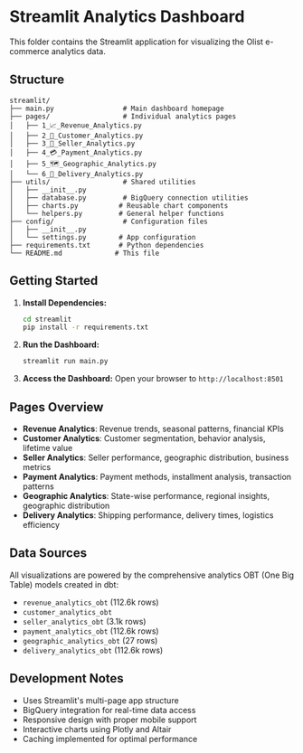 # Streamlit Analytics Dashboard

This folder contains the Streamlit application for visualizing the Olist e-commerce analytics data.

## Structure

```
streamlit/
├── main.py                 # Main dashboard homepage
├── pages/                  # Individual analytics pages
│   ├── 1_📈_Revenue_Analytics.py
│   ├── 2_👥_Customer_Analytics.py  
│   ├── 3_🏪_Seller_Analytics.py
│   ├── 4_💳_Payment_Analytics.py
│   ├── 5_🗺️_Geographic_Analytics.py
│   └── 6_🚚_Delivery_Analytics.py
├── utils/                  # Shared utilities
│   ├── __init__.py
│   ├── database.py         # BigQuery connection utilities
│   ├── charts.py          # Reusable chart components
│   └── helpers.py         # General helper functions
├── config/                 # Configuration files
│   ├── __init__.py
│   └── settings.py        # App configuration
├── requirements.txt       # Python dependencies
└── README.md             # This file
```

## Getting Started

1. **Install Dependencies:**
   ```bash
   cd streamlit
   pip install -r requirements.txt
   ```

2. **Run the Dashboard:**
   ```bash
   streamlit run main.py
   ```

3. **Access the Dashboard:**
   Open your browser to `http://localhost:8501`

## Pages Overview

- **Revenue Analytics**: Revenue trends, seasonal patterns, financial KPIs
- **Customer Analytics**: Customer segmentation, behavior analysis, lifetime value
- **Seller Analytics**: Seller performance, geographic distribution, business metrics  
- **Payment Analytics**: Payment methods, installment analysis, transaction patterns
- **Geographic Analytics**: State-wise performance, regional insights, geographic distribution
- **Delivery Analytics**: Shipping performance, delivery times, logistics efficiency

## Data Sources

All visualizations are powered by the comprehensive analytics OBT (One Big Table) models created in dbt:

- `revenue_analytics_obt` (112.6k rows)
- `customer_analytics_obt` 
- `seller_analytics_obt` (3.1k rows)
- `payment_analytics_obt` (112.6k rows)
- `geographic_analytics_obt` (27 rows)
- `delivery_analytics_obt` (112.6k rows)

## Development Notes

- Uses Streamlit's multi-page app structure
- BigQuery integration for real-time data access
- Responsive design with proper mobile support
- Interactive charts using Plotly and Altair
- Caching implemented for optimal performance
